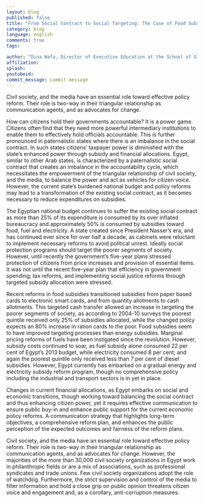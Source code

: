 ```yaml
---
layout: blog
published: false
title: "From Social Contract to Social Targeting: The Case of Food Subsidies in Egypt "
category: blog
language: english
comments: true
tags: 

author: "Dina Wafa, Director of Executive Education at the School of Global Affairs and Public Policy - The American University in Cairo"
affiliation: 
splash: 
youtubeid: 
commit_message: commit message
---
```

Civil society, and the media have an essential role toward effective policy reform. Their role is two-way in their triangular relationship as communication agents, and as advocates for change.


How can citizens hold their governments accountable? It is a power game. Citizens often find that they need more powerful intermediary institutions to enable them to effectively hold officials accountable. This is further pronounced in paternalistic states where there is an imbalance in the social contract. In such states citizens’ taxpayer power is diminished with the state’s enhanced power through subsidy and financial allocations. Egypt, similar to other Arab states, is characterized by a paternalistic social contract that creates an imbalance in the accountability cycle, which necessitates the empowerment of the triangular relationship of civil society, and the media, to balance the power and act as vehicles for citizen voice. However, the current state’s burdened national budget and policy reforms may lead to a transformation of the existing social contract, as it becomes necessary to reduce expenditures on subsidies.


The Egyptian national budget continues to suffer the existing social contract as more than 25% of its expenditure is consumed by its over inflated bureaucracy and approximately 50% is consumed by subsidies toward food, fuel and electricity. A state created since President Nasser’s era, and has continued ever since for over half a decade, as cabinets were reluctant to implement necessary reforms to avoid political unrest. Ideally social protection programs should target the poorer segments of society. However, until recently the government’s five-year plans stressed protection of citizens from price increases and provision of essential items. It was not until the recent five-year plan that efficiency in government spending; tax reforms, and implementing social justice reforms through targeted subsidy allocation were stressed.


Recent reforms in food subsidies transitioned subsidies from paper based cards to electronic smart cards, and from quantity allotments to cash allotments. This targeted cash transfer allowed an increase in targeting the poorer segments of society, as according to 2004-10 surveys the poorest quintile received only 25% of subsidies allocated, while the changed policy expects an 80% increase in ration cards to the poor. Food subsidies seem to have improved targeting processes than energy subsidies. Marginal pricing reforms of fuels have been instigated since the revolution. However, subsidy costs continued to soar, as fuel subsidy alone consumed 22 per cent of Egypt’s 2013 budget, while electricity consumed 8 per cent; and again the poorest quintile only received less than 7 per cent of diesel subsidies. However, Egypt currently has embarked on a gradual energy and electricity subsidy reform program, though no comprehensive policy including the industrial and transport sectors is in yet in place.

 
Changes in current financial allocations, as Egypt embarks on social and economic transitions, though working toward balancing the social contract and thus enhancing citizen power, yet it requires effective communication to ensure public buy-in and enhance public support for the current economic policy reforms. A communication strategy that highlights long-term objectives, a comprehensive reform plan, and enhances the public perception of the expected outcomes and fairness of the reform plans.


Civil society, and the media have an essential role toward effective policy reform. Their role is two-way in their triangular relationship as communication agents, and as advocates for change. However, the majorities of the more than 30,000 civil society organizations in Egypt work in philanthropic fields or are a mix of associations, such as professional syndicates and trade unions. Few civil society organizations adopt the role of watchdog. Furthermore, the strict supervision and control of the media to filter information and hold a close grip on public opinion threatens citizen voice and engagement and, as a corollary, anti-corruption measures.
